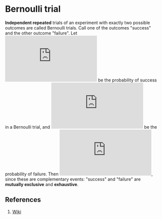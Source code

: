 # Bernoulli trial

**Independent repeated** trials of an experiment with exactly two possible outcomes are called Bernoulli trials. Call one of the outcomes "success" and the other outcome "failure". Let ![equation](https://latex.codecogs.com/gif.latex?p) be the probability of success in a Bernoulli trial, and ![equation](https://latex.codecogs.com/gif.latex?q) be the probability of failure. Then ![equation](https://latex.codecogs.com/gif.latex?p&plus;q%3D1), since these are complementary events: "success" and "failure" are **mutually exclusive** and **exhaustive**.

## References

1. [Wiki](https://en.wikipedia.org/wiki/Bernoulli_trial)
